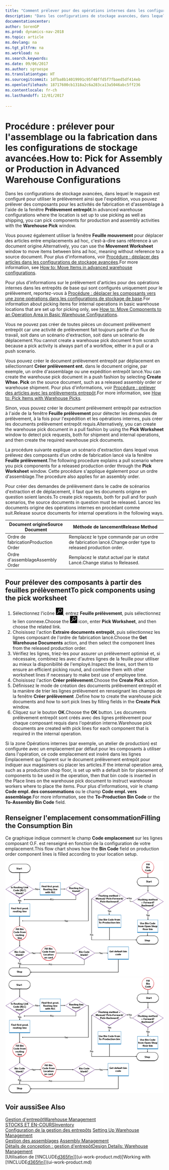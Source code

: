 ```yaml
---
title: "Comment prélever pour des opérations internes dans les configurations de stockage avancées"
description: "Dans les configurations de stockage avancées, dans lequel le magasin est configuré pour utiliser le prélèvement ainsi que l'expédition, vous pouvez prélever des composants pour les activités de fabrication et d'assemblage à l'aide de la fenêtre **Prélèvement entrepôt**."
documentationcenter: 
author: SorenGP
ms.prod: dynamics-nav-2018
ms.topic: article
ms.devlang: na
ms.tgt_pltfrm: na
ms.workload: na
ms.search.keywords: 
ms.date: 09/06/2017
ms.author: sgroespe
ms.translationtype: HT
ms.sourcegitcommit: 1dfba8b14019991c95f40ffd5f7fbaed5df414eb
ms.openlocfilehash: 18717600cb1318a2c6a283ca13a5046abc5ff236
ms.contentlocale: fr-ch
ms.lasthandoff: 12/01/2017

---
```

# <a name="how-to-pick-for-assembly-or-production-in-advanced-warehouse-configurations"></a><span data-ttu-id="444db-103">Procédure : prélever pour l'assemblage ou la fabrication dans les configurations de stockage avancées.</span><span class="sxs-lookup"><span data-stu-id="444db-103">How to: Pick for Assembly or Production in Advanced Warehouse Configurations</span></span>
<span data-ttu-id="444db-104">Dans les configurations de stockage avancées, dans lequel le magasin est configuré pour utiliser le prélèvement ainsi que l'expédition, vous pouvez prélever des composants pour les activités de fabrication et d'assemblage à l'aide de la fenêtre **Prélèvement entrepôt**.</span><span class="sxs-lookup"><span data-stu-id="444db-104">In advanced warehouse configurations where the location is set up to use picking as well as shipping, you can pick components for production and assembly activities with the **Warehouse Pick** window.</span></span>  

<span data-ttu-id="444db-105">Vous pouvez également utiliser la fenêtre **Feuille mouvement** pour déplacer des articles entre emplacements ad hoc, c'est-à-dire sans référence à un document origine.</span><span class="sxs-lookup"><span data-stu-id="444db-105">Alternatively, you can use the **Movement Worksheet** window to move items between bins ad hoc, meaning without reference to a source document.</span></span> <span data-ttu-id="444db-106">Pour plus d'informations, voir [Procédure : déplacer des articles dans les configurations de stockage avancées](warehouse-how-to-move-items-in-advanced-warehousing.md).</span><span class="sxs-lookup"><span data-stu-id="444db-106">For more information, see [How to: Move Items in advanced warehouse configurations](warehouse-how-to-move-items-in-advanced-warehousing.md).</span></span>  

<span data-ttu-id="444db-107">Pour plus d'informations sur le prélèvement d'articles pour des opérations internes dans les entrepôts de base qui sont configurés uniquement pour le prélèvement, reportez-vous à [Procédure : déplacer les composants vers une zone opérations dans les configurations de stockage de base](warehouse-how-to-move-components-to-an-operation-area-in-basic-warehousing.md).</span><span class="sxs-lookup"><span data-stu-id="444db-107">For information about picking items for internal operations in basic warehouse locations that are set up for picking only, see [How to: Move Components to an Operation Area in Basic Warehouse Configurations](warehouse-how-to-move-components-to-an-operation-area-in-basic-warehousing.md).</span></span>  

<span data-ttu-id="444db-108">Vous ne pouvez pas créer de toutes pièces un document prélèvement entrepôt car une activité de prélèvement fait toujours partie d'un flux de travail, soit dans un scénario d'extraction, soit dans un scénario de déplacement.</span><span class="sxs-lookup"><span data-stu-id="444db-108">You cannot create a warehouse pick document from scratch because a pick activity is always part of a workflow, either in a pull or a push scenario.</span></span>  

<span data-ttu-id="444db-109">Vous pouvez créer le document prélèvement entrepôt par déplacement en sélectionnant **Créer prélèvement ent.** dans le document origine, par exemple, un ordre d'assemblage ou une expédition entrepôt lancé.</span><span class="sxs-lookup"><span data-stu-id="444db-109">You can create the warehouse pick document in a push fashion by selecting **Create Whse. Pick** on the source document, such as a released assembly order or warehouse shipment.</span></span> <span data-ttu-id="444db-110">Pour plus d'informations, voir [Procédure : prélever des articles avec les prélèvements entrepôt](warehouse-how-to-pick-items-for-warehouse-shipment.md).</span><span class="sxs-lookup"><span data-stu-id="444db-110">For more information, see [How to: Pick Items with Warehouse Picks](warehouse-how-to-pick-items-for-warehouse-shipment.md).</span></span>  

<span data-ttu-id="444db-111">Sinon, vous pouvez créer le document prélèvement entrepôt par extraction à l'aide de la fenêtre **Feuille prélèvement** pour détecter les demandes de prélèvement, à la fois pour l'expédition et les opérations internes, puis créer les documents prélèvement entrepôt requis.</span><span class="sxs-lookup"><span data-stu-id="444db-111">Alternatively, you can create the warehouse pick document in a pull fashion by using the **Pick Worksheet** window to detect pick requests, both for shipment and internal operations, and then create the required warehouse pick documents.</span></span>  

<span data-ttu-id="444db-112">La procédure suivante explique un scénario d'extraction dans lequel vous prélevez des composants d'un ordre de fabrication lancé via la fenêtre **Feuille prélèvement**.</span><span class="sxs-lookup"><span data-stu-id="444db-112">The following procedure explains a pull scenario where you pick components for a released production order through the **Pick Worksheet** window.</span></span> <span data-ttu-id="444db-113">Cette procédure s'applique également pour un ordre d'assemblage.</span><span class="sxs-lookup"><span data-stu-id="444db-113">The procedure also applies for an assembly order.</span></span>  

<span data-ttu-id="444db-114">Pour créer des demandes de prélèvement dans le cadre de scénarios d'extraction et de déplacement, il faut que les documents origine en question soient lancés.</span><span class="sxs-lookup"><span data-stu-id="444db-114">To create pick requests, both for pull and for push scenarios, the source documents in question must be released.</span></span> <span data-ttu-id="444db-115">Lancez les documents origine des opérations internes en procédant comme suit.</span><span class="sxs-lookup"><span data-stu-id="444db-115">Release source documents for internal operations in the following ways.</span></span>  

|<span data-ttu-id="444db-116">Document origine</span><span class="sxs-lookup"><span data-stu-id="444db-116">Source Document</span></span>|<span data-ttu-id="444db-117">Méthode de lancement</span><span class="sxs-lookup"><span data-stu-id="444db-117">Release Method</span></span>|  
|---------------------|--------------------|  
|<span data-ttu-id="444db-118">Ordre de fabrication</span><span class="sxs-lookup"><span data-stu-id="444db-118">Production Order</span></span>|<span data-ttu-id="444db-119">Remplacez le type commande par un ordre de fabrication lancé.</span><span class="sxs-lookup"><span data-stu-id="444db-119">Change order type to released production order.</span></span>|  
|<span data-ttu-id="444db-120">Ordre d'assemblage</span><span class="sxs-lookup"><span data-stu-id="444db-120">Assembly Order</span></span>|<span data-ttu-id="444db-121">Remplacez le statut actuel par le statut Lancé.</span><span class="sxs-lookup"><span data-stu-id="444db-121">Change status to Released.</span></span>|  

## <a name="to-pick-components-using-the-pick-worksheet"></a><span data-ttu-id="444db-122">Pour prélever des composants à partir des feuilles prélèvement</span><span class="sxs-lookup"><span data-stu-id="444db-122">To pick components using the pick worksheet</span></span>  
1.  <span data-ttu-id="444db-123">Sélectionnez l'icône ![Page ou état pour la recherche](media/ui-search/search_small.png "Page ou état pour la recherche"), entrez **Feuille prélèvement**, puis sélectionnez le lien connexe.</span><span class="sxs-lookup"><span data-stu-id="444db-123">Choose the ![Search for Page or Report](media/ui-search/search_small.png "Search for Page or Report icon") icon, enter **Pick Worksheet**, and then choose the related link.</span></span>  
2.  <span data-ttu-id="444db-124">Choisissez l'action **Extraire documents entrepôt**, puis sélectionnez les lignes composant de l'ordre de fabrication lancé.</span><span class="sxs-lookup"><span data-stu-id="444db-124">Choose the **Get Warehouse Documents** action, and then select the component lines from the released production order.</span></span>  
3.  <span data-ttu-id="444db-125">Vérifiez les lignes, triez-les pour assurer un prélèvement optimisé et, si nécessaire, combinez les avec d'autres lignes de la feuille pour utiliser au mieux la disponibilité de l'employé.</span><span class="sxs-lookup"><span data-stu-id="444db-125">Inspect the lines, sort them to ensure an efficient picking round, and combine them with other worksheet lines if necessary to make best use of employee time.</span></span>  
4.  <span data-ttu-id="444db-126">Choisissez l'action **Créer prélèvement**.</span><span class="sxs-lookup"><span data-stu-id="444db-126">Choose the **Create Pick** action.</span></span>  
5.  <span data-ttu-id="444db-127">Définissez le mode de création des documents prélèvement entrepôt et la manière de trier les lignes prélèvement en renseignant les champs de la fenêtre **Créer prélèvement** .</span><span class="sxs-lookup"><span data-stu-id="444db-127">Define how to create the warehouse pick documents and how to sort pick lines by filling fields in the **Create Pick** window.</span></span>  
6.  <span data-ttu-id="444db-128">Cliquez sur le bouton **OK**.</span><span class="sxs-lookup"><span data-stu-id="444db-128">Choose the **OK** button.</span></span> <span data-ttu-id="444db-129">Les documents prélèvement entrepôt sont créés avec des lignes prélèvement pour chaque composant requis dans l'opération interne.</span><span class="sxs-lookup"><span data-stu-id="444db-129">Warehouse pick documents are created with pick lines for each component that is required in the internal operation.</span></span>  

<span data-ttu-id="444db-130">Si la zone Opérations internes (par exemple, un atelier de production) est configurée avec un emplacement par défaut pour les composants à utiliser dans l'opération, ce code emplacement est inséré dans les lignes Emplacement qui figurent sur le document prélèvement entrepôt pour indiquer aux magasiniers où placer les articles.</span><span class="sxs-lookup"><span data-stu-id="444db-130">If the internal operation area, such as a production shop floor, is set up with a default bin for placement of components to be used in the operation, then that bin code is inserted in the Place lines on the warehouse pick document to instruct warehouse workers where to place the items.</span></span> <span data-ttu-id="444db-131">Pour plus d'informations, voir le champ **Code empl. des consommations** ou le champ **Code empl. vers assemblage**.</span><span class="sxs-lookup"><span data-stu-id="444db-131">For more information, see the **To-Production Bin Code** or the **To-Assembly Bin Code** field.</span></span>

## <a name="filling-the-consumption-bin"></a><span data-ttu-id="444db-132">Renseigner l'emplacement consommation</span><span class="sxs-lookup"><span data-stu-id="444db-132">Filling the Consumption Bin</span></span>
<span data-ttu-id="444db-133">Ce graphique indique comment le champ **Code emplacement** sur les lignes composant O.F. est renseigné en fonction de la configuration de votre emplacement.</span><span class="sxs-lookup"><span data-stu-id="444db-133">This flow chart shows how the **Bin Code** field on production order component lines is filled according to your location setup.</span></span>

<span data-ttu-id="444db-134">![Organigramme Flux d'emplacement](media/binflow.png "BinFlow")</span><span class="sxs-lookup"><span data-stu-id="444db-134">![Bin flow chart](media/binflow.png "BinFlow")</span></span>  

## <a name="see-also"></a><span data-ttu-id="444db-135">Voir aussi</span><span class="sxs-lookup"><span data-stu-id="444db-135">See Also</span></span>
[<span data-ttu-id="444db-136">Gestion d'entrepôt</span><span class="sxs-lookup"><span data-stu-id="444db-136">Warehouse Management</span></span>](warehouse-manage-warehouse.md)  
[<span data-ttu-id="444db-137">STOCKS ET EN-COURS</span><span class="sxs-lookup"><span data-stu-id="444db-137">Inventory</span></span>](inventory-manage-inventory.md)  
<span data-ttu-id="444db-138">[Configuration de la gestion des entrepôts](warehouse-setup-warehouse.md)   </span><span class="sxs-lookup"><span data-stu-id="444db-138">[Setting Up Warehouse Management](warehouse-setup-warehouse.md)   </span></span>  
<span data-ttu-id="444db-139">[Gestion des assemblages](assembly-assemble-items.md)  </span><span class="sxs-lookup"><span data-stu-id="444db-139">[Assembly Management](assembly-assemble-items.md)  </span></span>  
[<span data-ttu-id="444db-140">Détails de conception : gestion d'entrepôt</span><span class="sxs-lookup"><span data-stu-id="444db-140">Design Details: Warehouse Management</span></span>](design-details-warehouse-management.md)  
<span data-ttu-id="444db-141">[Utilisation de [!INCLUDE[d365fin](includes/d365fin_md.md)]](ui-work-product.md)</span><span class="sxs-lookup"><span data-stu-id="444db-141">[Working with [!INCLUDE[d365fin](includes/d365fin_md.md)]](ui-work-product.md)</span></span>

